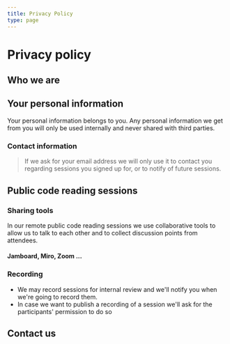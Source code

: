 ```yaml
---
title: Privacy Policy
type: page
---
```


# Privacy policy

## Who we are

## Your personal information

Your personal information belongs to you. Any personal information we get from you will only be used internally and never shared with third parties.

### Contact information

> If we ask for your email address we will only use it to contact you regarding sessions you signed up for, or to notify of future sessions.

## Public code reading sessions

### Sharing tools

In our remote public code reading sessions we use collaborative tools to allow us to talk to each other and to collect discussion points from attendees.

#### Jamboard, Miro, Zoom ...

### Recording

- We may record sessions for internal review and we'll notify you when we're going to record them.
- In case we want to publish a recording of a session we'll ask for the participants' permission to do so

## Contact us
